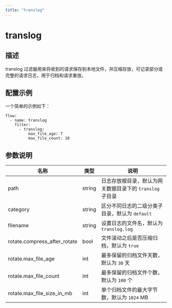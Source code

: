 ```yaml
---
title: "translog"
---
```


# translog

## 描述

translog 过滤器用来将收到的请求保存到本地文件，并压缩存放，可记录部分或完整的请求日志，用于归档和请求重放。

## 配置示例

一个简单的示例如下：

```
flow:
  - name: translog
    filter:
      - translog:
          max_file_age: 7
          max_file_count: 10
```

## 参数说明

| 名称                         | 类型   | 说明                                                     |
| ---------------------------- | ------ | -------------------------------------------------------- |
| path                         | string | 日志存放根目录，默认为网关数据目录下的 `translog` 子目录 |
| category                     | string | 区分不同日志的二级分类子目录，默认为 `default`           |
| filename                     | string | 设置日志的文件名，默认为 `translog.log`                  |
| rotate.compress_after_rotate | bool   | 文件滚动之后是否压缩归档，默认为 `true`                  |
| rotate.max_file_age          | int    | 最多保留的归档文件天数，默认为 `30` 天                   |
| rotate.max_file_count        | int    | 最多保留的归档文件个数，默认为 `100` 个                  |
| rotate.max_file_size_in_mb   | int    | 单个归档文件的最大字节数，默认为 `1024` MB               |
